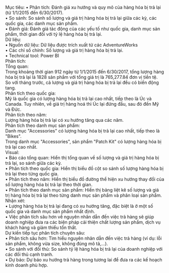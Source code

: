 Mục tiêu:
  •	Phân tích: Đánh giá xu hướng và quy mô của hàng hóa bị trả lại (từ 1/1/2015 đến 6/30/2017).  
  •	So sánh: So sánh số lượng và giá trị hàng hóa bị trả lại giữa các kỳ, các quốc gia, các danh mục sản phẩm.  
  •	Đánh giá: Đánh giá tác động của các yếu tố như quốc gia, danh mục sản phẩm, thời gian đối với tỷ lệ hàng hóa bị trả lại.  
Dữ liệu:  
  •	Nguồn dữ liệu: Dữ liệu được trích xuất từ các AdventureWorks  
  •	Các chỉ số chính: Số lượng và giá trị hàng hóa bị trả lại.  
  •	Technical tool: Power BI  
Phân tích:  
  Tổng quan:  
      Trong khoảng thời gian 912 ngày từ 1/1/2015 đến 6/30/2017, tổng lượng hàng hóa bị trả lại là 1828 sản phẩm với tổng giá trị là 765,277.84 đơn vị tiền tệ.  
      So với tháng trước, cả lượng và giá trị hàng hóa bị trả lại đều có biến động tang.  
  Phân tích theo quốc gia:  
      Mỹ là quốc gia có lượng hàng hóa bị trả lại cao nhất, tiếp theo là Úc và Canada. Tuy nhiên, về giá trị hàng hoá thì Úc lại đứng đầu, sau đó đến Mỹ và Đức.   
      Phân tích theo năm:  
  Lượng hàng hóa bị trả lại có xu hướng tăng qua các năm.  
      Phân tích theo danh mục sản phẩm:  
  	  Danh mục "Accessories"  có lượng hàng hóa bị trả lại cao nhất, tiếp theo là "Bikes".  
      Trong danh mục "Accessories", sản phẩm "Patch Kit"  có lượng hàng hóa bị trả lại cao nhất.  
Visual:  
  •	Báo cáo tổng quan: Hiển thị tổng quan về số lượng và giá trị hàng hóa bị trả lại, so sánh giữa các kỳ.  
  •	Phân tích theo quốc gia: Hiển thị biểu đồ cột so sánh số lượng hàng hóa bị trả lại theo từng quốc gia.  
  •	Phân tích theo năm: Hiển thị biểu đồ đường thể hiện xu hướng thay đổi của số lượng hàng hóa bị trả lại theo thời gian.  
  •	Phân tích theo danh mục sản phẩm: Hiển thị bảng liệt kê số lượng và giá trị hàng hóa bị trả lại theo từng danh mục sản phẩm và phân loại sản phẩm. 
Nhận xét:  
  •	Lượng hàng hóa bị trả lại đang có xu hướng tăng, đặc biệt là ở một số quốc gia và danh mục sản phẩm nhất định.  
  •	Việc phân tích sâu hơn về nguyên nhân dẫn đến việc trả hàng sẽ giúp doanh nghiệp đưa ra các biện pháp cải thiện chất lượng sản phẩm, dịch vụ khách hàng và giảm thiểu tổn thất.  
Dự kiến tiếp tục phân tích chuyên sâu:  
  •	Phân tích sâu hơn: Tìm hiểu nguyên nhân dẫn đến việc trả hàng (ví dụ: lỗi sản phẩm, không vừa size, không đúng mô tả,...).  
  •	So sánh với đối thủ: So sánh tỷ lệ hàng hóa bị trả lại của doanh nghiệp với các đối thủ cạnh tranh.  
  •	Dự báo: Dự báo xu hướng trả hàng trong tương lai để đưa ra các kế hoạch kinh doanh phù hợp.  

